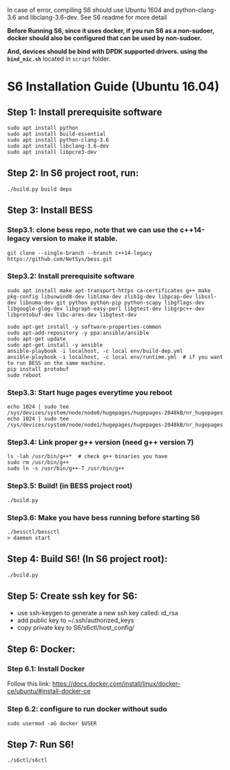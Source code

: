 In case of error, compiling S6 should use Ubuntu 1604 and python-clang-3.6 and libclang-3.6-dev. See S6 readme for more detail

**Before Running S6, since it uses docker, if you run S6 as a non-sudoer, docker should also be configured that can be used by non-sudoer.**

**And, devices should be bind with DPDK supported drivers. using the ```bind_nic.sh```** located in ```script``` folder.


# S6 Installation Guide (Ubuntu 16.04)
## Step 1: Install prerequisite software
```
sudo apt install python
sudo apt install build-essential
sudo apt install python-clang-3.6
sudo apt install libclang-3.6-dev
sudo apt install libpcre3-dev
```

## Step 2: In S6 project root, run:
```
./build.py build deps
```

## Step 3: Install BESS
### Step3.1: clone bess repo, note that we can use the c++14-legacy version to make it stable.
```
git clone --single-branch --branch c++14-legacy https://github.com/NetSys/bess.git
```

### Step3.2: Install prerequisite software
```
sudo apt install make apt-transport-https ca-certificates g++ make pkg-config libunwind8-dev liblzma-dev zlib1g-dev libpcap-dev libssl-dev libnuma-dev git python python-pip python-scapy libgflags-dev libgoogle-glog-dev libgraph-easy-perl libgtest-dev libgrpc++-dev libprotobuf-dev libc-ares-dev libgtest-dev

sudo apt-get install -y software-properties-common
sudo apt-add-repository -y ppa:ansible/ansible
sudo apt-get update
sudo apt-get install -y ansible
ansible-playbook -i localhost, -c local env/build-dep.yml
ansible-playbook -i localhost, -c local env/runtime.yml  # if you want to run BESS on the same machine.
pip install protobuf
sudo reboot
```

### Step3.3: Start huge pages everytime you reboot
```
echo 1024 | sudo tee /sys/devices/system/node/node0/hugepages/hugepages-2048kB/nr_hugepages
echo 1024 | sudo tee /sys/devices/system/node/node1/hugepages/hugepages-2048kB/nr_hugepages
```

### Step3.4: Link proper g++ version (need g++ version 7)
```
ls -lah /usr/bin/g++*  # check g++ binaries you have
sudo rm /usr/bin/g++ 
sudo ln -s /usr/bin/g++-7 /usr/bin/g++
```

### Step3.5: Build! (in BESS project root)
```
./build.py
```

### Step3.6: Make you have bess running before starting S6
```
./bessctl/bessctl
> daemon start
```

## Step 4: Build S6! (In S6 project root):
```
./build.py
```

## Step 5: Create ssh key for S6:
- use ssh-keygen to generate a new ssh key called: id_rsa
- add public key to ~/.ssh/authorized_keys
- copy private key to S6/s6ctl/host_config/

## Step 6: Docker:
### Step 6.1: Install Docker
Follow this link: <https://docs.docker.com/install/linux/docker-ce/ubuntu/#install-docker-ce>
### Step 6.2: configure to run docker without sudo
```
sudo usermod -aG docker $USER
```

## Step 7: Run S6!
```
./s6ctl/s6ctl
```
